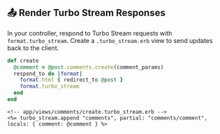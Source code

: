 ## 📤 Render Turbo Stream Responses

In your controller, respond to Turbo Stream requests with `format.turbo_stream`. Create a `.turbo_stream.erb` view to send updates back to the client.

```ruby
def create
  @comment = @post.comments.create(comment_params)
  respond_to do |format|
    format.html { redirect_to @post }
    format.turbo_stream
  end
end
```  
```erb
<!-- app/views/comments/create.turbo_stream.erb -->
<%= turbo_stream.append "comments", partial: "comments/comment", locals: { comment: @comment } %>
```